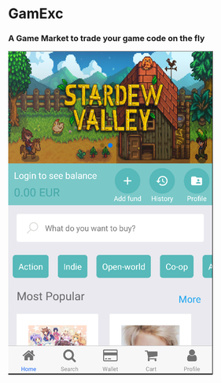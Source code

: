 # GamExc
### A Game Market to trade your game code on the fly

![picture](./src/media/temp/homeScreen.png)
